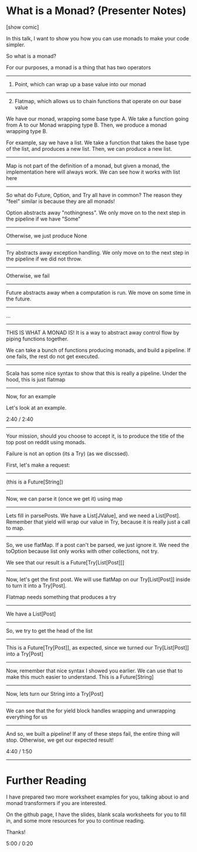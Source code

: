 # What is a Monad? (Presenter Notes)

[show comic]

In this talk, I want to show you how you can use monads to make your code simpler.

So what is a monad?

For our purposes, a monad is a thing that has two operators

********

1) Point, which can wrap up a base value into our monad

********

2) Flatmap, which allows us to chain functions that operate on our base value

We have our monad, wrapping some base type A. We take a function going from A to our Monad wrapping type B. Then, we produce a monad wrapping type B.

For example, say we have a list. We take a function that takes the base type of the list, and produces a new list. Then, we can produce a new list.

********

Map is not part of the definition of a monad, but given a monad, the implementation here will always work.
We can see how it works with list here

********

So what do Future, Option, and Try all have in common? The reason they "feel" similar is because they are all monads!

Option abstracts away "nothingness". We only move on to the next step in the pipeline if we have "Some"

********

Otherwise, we just produce None

********

Try abstracts away exception handling. We only move on to the next step in the pipeline if we did not throw.

********

Otherwise, we fail

********

Future abstracts away when a computation is run. We move on some time in the future.

********

...

********

THIS IS WHAT A MONAD IS! It is a way to abstract away control flow by piping functions together.

We can take a bunch of functions producing monads, and build a pipeline. If one fails, the rest do not get executed.

********

Scala has some nice syntax to show that this is really a pipeline. Under the hood, this is just flatmap

********

Now, for an example

Let's look at an example.

2:40 / 2:40
********

Your mission, should you choose to accept it, is to produce the title of the top post on reddit using monads.

Failure is not an option (its a Try) (as we discssed).

First, let's make a request:

********

(this is a Future[String])

********

Now, we can parse it (once we get it) using map

********

Lets fill in parsePosts. We have a List[JValue], and we need a List[Post]. Remember that yield will wrap our value in Try, because it is really just a call to map.

********

So, we use flatMap. If a post can't be parsed, we just ignore it. We need the toOption because list only works with other collections, not try.

We see that our result is a Future[Try[List[Post]]]

********

Now, let's get the first post. We will use flatMap on our Try[List[Post]] inside to turn it into a Try[Post].

Flatmap needs something that produces a try

********

We have a List[Post]

********

So, we try to get the head of the list

********

This is a Future[Try[Post]], as expected, since we turned our Try[List[Post]] into a Try[Post]

********

Now, remember that nice syntax I showed you earlier. We can use that to make this much easier to understand. This is a Future[String]

********

Now, lets turn our String into a Try[Post]

********

We can see that the for yield block handles wrapping and unwrapping everything for us

********

And so, we built a pipeline! If any of these steps fail, the entire thing will stop. Otherwise, we get our expected result!

4:40 / 1:50

********

# Further Reading

I have prepared two more worksheet examples for you, talking about io and monad transformers if you are interested.

On the github page, I have the slides, blank scala worksheets for you to fill in, and some more resources for you to continue reading.

Thanks!

5:00 / 0:20